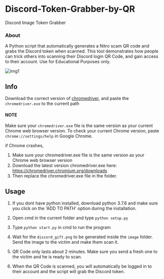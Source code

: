 # Discord-Token-Grabber-by-QR

Discord Image Token Grabber

### About

A Python script that automatically generates a Nitro scam QR code and grabs the Discord token when scanned. This tool demonstrates how people can trick others
into scanning their Discord login QR Code, and gain access to their account. Use for Educational Purposes only.

![img1](https://cdn.discordapp.com/attachments/853817893744803840/899317048977551410/unknown.png)

## Info

Download the correct version of [chromedriver](https://chromedriver.chromium.org/downloads), and paste the `chromedriver.exe` to the current path

#### NOTE

Make sure your `chromedriver.exe` file is the same version as your current Chrome web browser version. To check your current Chrome version,
paste `chrome://settings/help` in Google Chrome.

if Chrome crashes,

1. Make sure your chromedriver.exe file is the same version as your Chrome web browser version
2. Download the latest version chromedriver.exe here: https://chromedriver.chromium.org/downloads
3. Then replace the chromedriver.exe file in the folder.

## Usage

1. If you dont have python installed, download python 3.7.6
   and make sure you click on the 'ADD TO PATH' option during
   the installation.

2. Open cmd in the current folder and type `python setup.py`

3. Type `python start.py` in cmd to run the program

4. Wait for the `discord_gift.png` to be generated inside the `image` folder. Send the image to the victim and make them scan it.

5. QR Code only lasts about 2 minutes. Make sure you send a fresh one to the victim and he is ready to scan.

6. When the QR Code is scanned, you will automatically be logged in to their account and the script will grab the Discord token.
